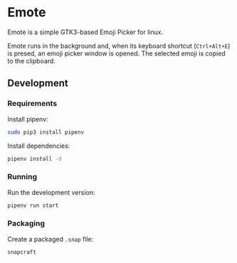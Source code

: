 Emote
=====

Emote is a simple GTK3-based Emoji Picker for linux.

Emote runs in the background and, when its keyboard shortcut (`Ctrl+Alt+E`) is presed, an emoji picker window is opened. The selected emoji is copied to the clipboard.

## Development

### Requirements

Install pipenv:

```bash
sudo pip3 install pipenv
```

Install dependencies:

```bash
pipenv install -d
```

### Running

Run the development version:

```bash
pipenv run start
```

### Packaging

Create a packaged `.snap` file:

```bash
snapcraft
```
